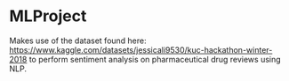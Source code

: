 # MLProject
Makes use of the dataset found here: https://www.kaggle.com/datasets/jessicali9530/kuc-hackathon-winter-2018 to perform sentiment analysis on pharmaceutical drug reviews using NLP.
